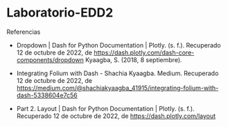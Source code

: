 # Laboratorio-EDD2

Referencias

- Dropdown | Dash for Python Documentation | Plotly. (s. f.). Recuperado 12 de octubre de 2022, de https://dash.plotly.com/dash-core-components/dropdown Kyaagba, S. (2018, 8 septiembre). 

- Integrating Folium with Dash - Shachia Kyaagba. Medium. Recuperado 12 de octubre de 2022, de https://medium.com/@shachiakyaagba_41915/integrating-folium-with-dash-5338604e7c56 

- Part 2. Layout | Dash for Python Documentation | Plotly. (s. f.). Recuperado 12 de octubre de 2022, de https://dash.plotly.com/layout
